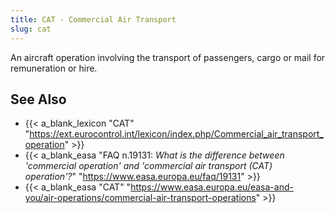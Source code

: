 ```yaml
---
title: CAT - Commercial Air Transport
slug: cat
---
```


An aircraft operation involving the transport of passengers, cargo or mail for remuneration or hire.

## See Also

* {{< a_blank_lexicon "CAT" "https://ext.eurocontrol.int/lexicon/index.php/Commercial_air_transport_operation" >}}
* {{< a_blank_easa "FAQ n.19131: _What is the difference between 'commercial operation' and 'commercial air transport (CAT) operation'?_" "https://www.easa.europa.eu/faq/19131" >}}
* {{< a_blank_easa "CAT" "https://www.easa.europa.eu/easa-and-you/air-operations/commercial-air-transport-operations" >}}
